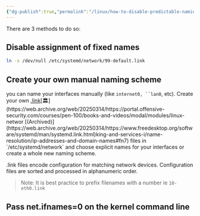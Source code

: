 ```yaml
---
{"dg-publish":true,"permalink":"/linux/how-to-disable-predictable-naming-schemes/","noteIcon":"","created":"2025-03-12T17:16:30.013-07:00","updated":"2025-03-14T02:10:52.094-07:00"}
---
```


There are 3 methods to do so:
## Disable assignment of fixed names
```bash
ln -s /dev/null /etc/systemd/network/99-default.link
```

## Create your own manual naming scheme
you can name your interfaces manually (like `internet0, ``lan0`, etc). Create your own  [.link](`https://www.freedesktop.org/software/systemd/man/systemd.link.html)[🏛️](https://web.archive.org/web/20250314/https://portal.offensive-security.com/courses/pen-100/books-and-videos/modal/modules/linux-networ [(Archived)](https://web.archive.org/web/20250314/https://www.freedesktop.org/software/systemd/man/systemd.link.html)king-and-services-i/name-resolution/ip-addresses-and-domain-names#fn7) files in `/etc/systemd/network` and choose explicit names for your interfaces or create a whole new naming scheme.

.link files encode configuration for matching network devices. Configuration files are sorted and processed in alphanumeric order. 
>Note: It is best practice to prefix filenames with a number ie `10-eth0.link`

## Pass net.ifnames=0 on the kernel command line
